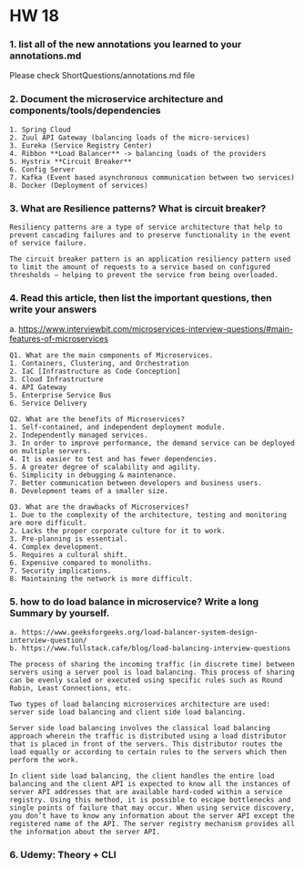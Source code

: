 # HW 18
### 1. list all of the new annotations you learned to your annotations.md
Please check ShortQuestions/annotations.md file

### 2. Document the microservice architecture and components/tools/dependencies
```
1. Spring Cloud
2. Zuul API Gateway (balancing loads of the micro-services)
3. Eureka (Service Registry Center)
4. Ribbon **Load Balancer** -> balancing loads of the providers
5. Hystrix **Circuit Breaker**
6. Config Server
7. Kafka (Event based asynchronous communication between two services)
8. Docker (Deployment of services)
```

### 3. What are Resilience patterns? What is circuit breaker?
```
Resiliency patterns are a type of service architecture that help to prevent cascading failures and to preserve functionality in the event of service failure.

The circuit breaker pattern is an application resiliency pattern used to limit the amount of requests to a service based on configured thresholds — helping to prevent the service from being overloaded.
```

### 4. Read this article, then list the important questions, then write your answers
   a. https://www.interviewbit.com/microservices-interview-questions/#main-features-of-microservices
```
Q1. What are the main components of Microservices.
1. Containers, Clustering, and Orchestration
2. IaC [Infrastructure as Code Conception]
3. Cloud Infrastructure
4. API Gateway
5. Enterprise Service Bus
6. Service Delivery

Q2. What are the benefits of Microservices?
1. Self-contained, and independent deployment module.
2. Independently managed services.   
3. In order to improve performance, the demand service can be deployed on multiple servers.   
4. It is easier to test and has fewer dependencies.  
5. A greater degree of scalability and agility.   
6. Simplicity in debugging & maintenance.  
7. Better communication between developers and business users.   
8. Development teams of a smaller size.

Q3. What are the drawbacks of Microservices?
1. Due to the complexity of the architecture, testing and monitoring are more difficult.  
2. Lacks the proper corporate culture for it to work.   
3. Pre-planning is essential.  
4. Complex development.  
5. Requires a cultural shift.  
6. Expensive compared to monoliths.   
7. Security implications.
8. Maintaining the network is more difficult.
```

### 5. how to do load balance in microservice? Write a long Summary by yourself.
    a. https://www.geeksforgeeks.org/load-balancer-system-design-interview-question/
    b. https://www.fullstack.cafe/blog/load-balancing-interview-questions
```
The process of sharing the incoming traffic (in discrete time) between servers using a server pool is load balancing. This process of sharing can be evenly scaled or executed using specific rules such as Round Robin, Least Connections, etc.

Two types of load balancing microservices architecture are used: server side load balancing and client side load balancing.

Server side load balancing involves the classical load balancing approach wherein the traffic is distributed using a load distributor that is placed in front of the servers. This distributor routes the load equally or according to certain rules to the servers which then perform the work.

In client side load balancing, the client handles the entire load balancing and the client API is expected to know all the instances of server API addresses that are available hard-coded within a service registry. Using this method, it is possible to escape bottlenecks and single points of failure that may occur. When using service discovery, you don’t have to know any information about the server API except the registered name of the API. The server registry mechanism provides all the information about the server API.
```

### 6. Udemy: Theory + CLI